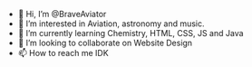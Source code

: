 - 👋 Hi, I’m @BraveAviator
- 👀 I’m interested in Aviation, astronomy and music.
- 🌱 I’m currently learning Chemistry, HTML, CSS, JS and Java
- 💞️ I’m looking to collaborate on Website Design
- 📫 How to reach me IDK

<!---
BraveAviator/BraveAviator is a ✨ special ✨ repository because its `README.md` (this file) appears on your GitHub profile.
You can click the Preview link to take a look at your changes.
--->
